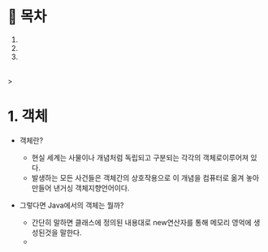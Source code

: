 # 🔖 목차
1.
2.
3.

<br/>
>



# 1.  객체

- 객체란?

  - 현실 세계는 사물이나 개념처럼 독립되고 구분되는 각각의 객체로이루어져 있다.
  - 발생하는 모든 사건들은 객체간의 상호작용으로 이 개념을 컴퓨터로 옮겨 놓아 만들어 낸거싱 객체지향언어이다.

- 그렇다면 Java에서의 객체는 뭘까?

  -  간단히 말하면 클래스에 정의된 내용대로 new연산자를 통해 메모리 영억에 생성된것을 말한다.
  -  
